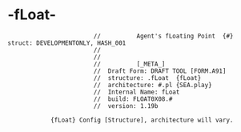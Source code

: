 #                                                           -fLoat-

							//			Agent's fLoating Point  {#} 			struct: DEVELOPMENTONLY, HASH_001
							//
							//
							//			[_META_]
							//	Draft Form: DRAFT TOOL [FORM.A91]
							//	structure: .fLoat  {fLoat}
							//  architecture: #.pl {SEA.play}
							//  Internal Name: fLoat
							//	build: FLOAT0X08.#
							//	version: 1.19b

                {fLoat} Config [Structure], architecture will vary.
